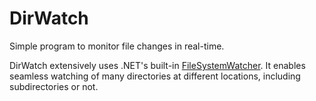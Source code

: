 # DirWatch
Simple program to monitor file changes in real-time.  

DirWatch extensively uses .NET's built-in [FileSystemWatcher](https://docs.microsoft.com/en-us/dotnet/api/system.io.filesystemwatcher?view=netframework-4.7). It enables seamless watching of many directories at different locations, including subdirectories or not. 
